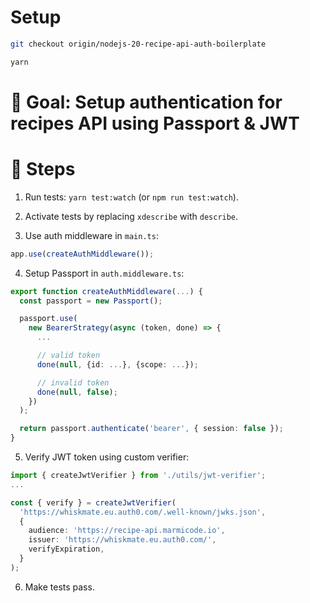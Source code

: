 # Setup

```sh
git checkout origin/nodejs-20-recipe-api-auth-boilerplate

yarn
```

# 🎯 Goal: Setup authentication for recipes API using Passport & JWT

# 📝 Steps

1. Run tests: `yarn test:watch` (or `npm run test:watch`).

2. Activate tests by replacing `xdescribe` with `describe`.

3. Use auth middleware in `main.ts`:

```ts
app.use(createAuthMiddleware());
```

4. Setup Passport in `auth.middleware.ts`:

```ts
export function createAuthMiddleware(...) {
  const passport = new Passport();

  passport.use(
    new BearerStrategy(async (token, done) => {
      ...

      // valid token
      done(null, {id: ...}, {scope: ...});

      // invalid token
      done(null, false);
    })
  );

  return passport.authenticate('bearer', { session: false });
}
```

5. Verify JWT token using custom verifier:

```ts
import { createJwtVerifier } from './utils/jwt-verifier';
...

const { verify } = createJwtVerifier(
  'https://whiskmate.eu.auth0.com/.well-known/jwks.json',
  {
    audience: 'https://recipe-api.marmicode.io',
    issuer: 'https://whiskmate.eu.auth0.com/',
    verifyExpiration,
  }
);
```

6. Make tests pass.
